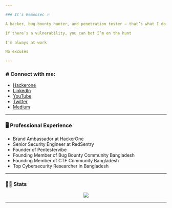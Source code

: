 ```yaml
---

### It’s Remonsec 🔥

A hacker, bug bounty hunter, and penetration tester — that’s what I do.

If there’s a vulnerability, you can bet I’m on the hunt

I’m always at work

No excuses

---
```


### 🔥 Connect with me:
- [Hackerone](https://hackerone.com/remonsec)
- [LinkedIn](https://www.linkedin.com/in/remonsec/)
- [YouTube](https://youtube.com/remonsec)
- [Twitter](https://twitter.com/remonsec)
- [Medium](https://medium.com/@remonsec)

---

### 🖥️ **Professional Experience**

- Brand Ambassador at HackerOne
- Senior Security Engineer at RedSentry
- Founder of Pentestervibe
- Founding Member of Bug Bounty Community Bangladesh
- Founding Member of CTF Community Bangladesh
- Top Cybersecurity Researcher in Bangladesh

---

### 👨‍💻 Stats

<p align="center">
<a href="https://github.com/anuraghazra/github-readme-stats"> 
<img src="https://github-readme-stats.vercel.app/api?username=remonsec&&show_icons=true&theme=radical"/>
</a>
</p>

---
